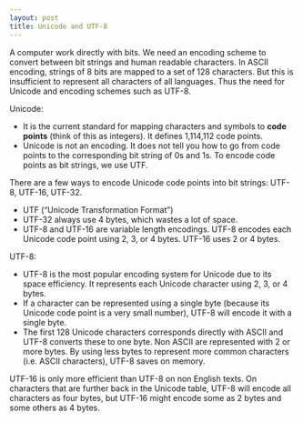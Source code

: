 ```yaml
---
layout: post
title: Unicode and UTF-8
---
```


A computer work directly with bits. We need an encoding scheme to convert between bit strings and human readable characters.
In ASCII encoding, strings of 8 bits are mapped to a set of 128 characters. But this is insufficient to represent all characters of all languages. Thus the need for Unicode and encoding schemes such as UTF-8.

Unicode:
* It is the current standard for mapping characters and symbols to **code points** (think of this as integers). It defines 1,114,112 code points. 
* Unicode is not an encoding. It does not tell you how to go from code points to the corresponding bit string of 0s and 1s. To encode code points as bit strings, we use UTF.

There are a few ways to encode Unicode code points into bit strings: UTF-8, UTF-16, UTF-32.
* UTF (“Unicode Transformation Format”)
* UTF-32 always use 4 bytes, which wastes a lot of space.
* UTF-8 and UTF-16 are variable length encodings. UTF-8 encodes each Unicode code point using 2, 3, or 4 bytes. UTF-16 uses 2 or 4 bytes.

UTF-8:
* UTF-8 is the most popular encoding system for Unicode due to its space efficiency. It represents each Unicode character using 2, 3, or 4 bytes.
* If a character can be represented using a single byte (because its Unicode code point is a very small number), UTF-8 will encode it with a single byte.
* The first 128 Unicode characters corresponds directly with ASCII and UTF-8 converts these to one byte. Non ASCII are represented with 2 or more bytes. By using less bytes to represent more common characters (i.e. ASCII characters), UTF-8 saves on memory.

UTF-16 is only more efficient than UTF-8 on non English texts. On characters that are further back in the Unicode table, UTF-8 will encode all characters as four bytes, but UTF-16 might encode some as 2 bytes and some others as 4 bytes.
